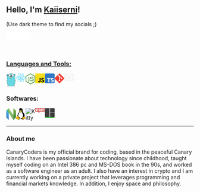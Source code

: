 ## Hello, I'm <a href="https://www.canarycoders.es" target="_blank">Kaiiserni</a>!

(Use dark theme to find my socials ;)

<a href="https://www.canarycoders.es" target="_blank"><img align="left" alt="canarycoders.es" width="22px" src="https://github.com/FormalSnake/FormalSnake/blob/main/images/www.svg" /></a>
<a href="https://www.linkedin.com/in/kdesutter/" target="_blank"><img align="left" alt="Kai De Sutter | LinkedIn" width="22px" src="https://github.com/FormalSnake/FormalSnake/blob/main/images/linkedin.svg" />
<a href="https://twitter.com/kaiiserni" target="_blank"><img align="left" alt="Kaiiserni | Twitter" width="22px" src="https://github.com/FormalSnake/FormalSnake/blob/main/images/twitter.svg" />

<br />
<br />
<br />

### Languages and Tools:

<a href="https://go.dev/" target="_blank"><img align="left" alt="GOLANG" width="26px" src="https://github.com/FormalSnake/FormalSnake/blob/main/images/golang.png" /></a>
<a href="https://reactjs.org/" target="_blank"><img align="left" alt="REACT" width="26px" src="https://github.com/FormalSnake/FormalSnake/blob/main/images/react.png" /></a>
<a href="https://nodejs.org/en/" target="_blank"> <img align="left" alt="NODEJS" width="26px" src="https://github.com/FormalSnake/FormalSnake/blob/main/images/nodejs.png"/> </a>
<a href="https://www.javascript.com/" target="_blank"> <img align="left" alt="C" width="26px" src="https://github.com/FormalSnake/FormalSnake/blob/main/images/js.png"/> </a>
<a href="https://www.typescriptlang.org/" target="_blank"> <img align="left" alt="C++" width="26px" src="https://github.com/FormalSnake/FormalSnake/blob/main/images/ts.png"/> </a>
<a href="https://git-scm.com/" target="_blank"> <img align="left" alt="git" width="26px" src="https://github.com/FormalSnake/FormalSnake/blob/main/images/git.svg"/> </a>
<img align="left" alt="GitHub" width="26px" src="https://github.com/FormalSnake/FormalSnake/blob/main/images/github.png" />
<br />
<br />

### Softwares:

<img align="left" alt="Neovim" width="26px" src="https://github.com/FormalSnake/FormalSnake/blob/main/images/nvim.png" />
<a href="https://www.linux.org/" target="_blank"> <img align="left" alt="Linux" width="26px" src="https://github.com/FormalSnake/FormalSnake/blob/main/images/tux.png"/> </a> 
<a href="https://sw.kovidgoyal.net/kitty/" target="_blank"> <img align="left" alt="Kitty" width="26px" src="https://camo.githubusercontent.com/24c2cc0a0a834a9a25971266ef3b772174d85b13670fea2349e34f8a7d2dcbe6/68747470733a2f2f692e696d6775722e636f6d2f7035304f4c5a672e706e67"/> </a> 
<a href="https://www.npmjs.com/" target="_blank"> <img align="left" alt="NPM" width="26px" src="https://github.com/FormalSnake/FormalSnake/blob/main/images/npm.png"/> </a>
<a href="https://github.com/tmux/tmux/wiki" target="_blank"> <img align="left" alt="TMUX" width="26px" src="https://github.com/FormalSnake/FormalSnake/blob/main/images/tmux.png"/> </a>

<br />
<br />

---

### About me

CanaryCoders is my official brand for coding, based in the peaceful Canary Islands. I have been passionate about technology since childhood, taught myself coding on an Intel 386 pc and MS-DOS book in the 90s, and worked as a software engineer as an adult. I also have an interest in crypto and I am currently working on a private project that leverages programming and financial markets knowledge. In addition, I enjoy space and philosophy.
